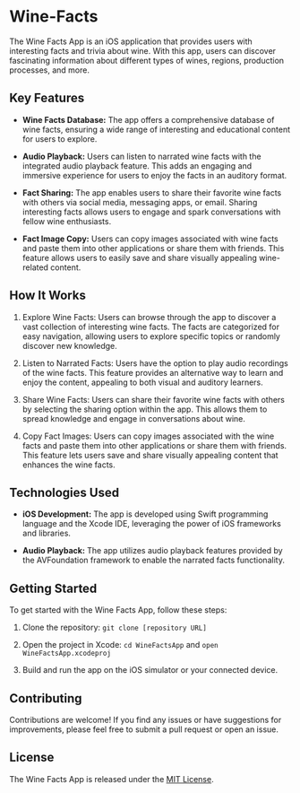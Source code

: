# Wine-Facts

The Wine Facts App is an iOS application that provides users with interesting facts and trivia about wine. With this app, users can discover fascinating information about different types of wines, regions, production processes, and more. 

## Key Features

- **Wine Facts Database:** The app offers a comprehensive database of wine facts, ensuring a wide range of interesting and educational content for users to explore.

- **Audio Playback:** Users can listen to narrated wine facts with the integrated audio playback feature. This adds an engaging and immersive experience for users to enjoy the facts in an auditory format.

- **Fact Sharing:** The app enables users to share their favorite wine facts with others via social media, messaging apps, or email. Sharing interesting facts allows users to engage and spark conversations with fellow wine enthusiasts.

- **Fact Image Copy:** Users can copy images associated with wine facts and paste them into other applications or share them with friends. This feature allows users to easily save and share visually appealing wine-related content.

## How It Works

1. Explore Wine Facts: Users can browse through the app to discover a vast collection of interesting wine facts. The facts are categorized for easy navigation, allowing users to explore specific topics or randomly discover new knowledge.

2. Listen to Narrated Facts: Users have the option to play audio recordings of the wine facts. This feature provides an alternative way to learn and enjoy the content, appealing to both visual and auditory learners.

3. Share Wine Facts: Users can share their favorite wine facts with others by selecting the sharing option within the app. This allows them to spread knowledge and engage in conversations about wine.

4. Copy Fact Images: Users can copy images associated with the wine facts and paste them into other applications or share them with friends. This feature lets users save and share visually appealing content that enhances the wine facts.

## Technologies Used

- **iOS Development:** The app is developed using Swift programming language and the Xcode IDE, leveraging the power of iOS frameworks and libraries.

- **Audio Playback:** The app utilizes audio playback features provided by the AVFoundation framework to enable the narrated facts functionality.

## Getting Started

To get started with the Wine Facts App, follow these steps:

1. Clone the repository: `git clone [repository URL]`

2. Open the project in Xcode: `cd WineFactsApp` and `open WineFactsApp.xcodeproj`

3. Build and run the app on the iOS simulator or your connected device.

## Contributing

Contributions are welcome! If you find any issues or have suggestions for improvements, please feel free to submit a pull request or open an issue.

## License

The Wine Facts App is released under the [MIT License](LICENSE).

